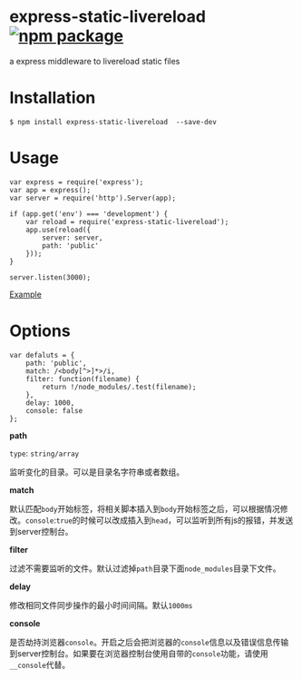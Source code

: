 # express-static-livereload [![npm package](https://img.shields.io/npm/v/express-static-livereload?style=flat-square)](https://www.npmjs.com/package/express-static-livereload)

a express middleware to livereload static files

# Installation

    $ npm install express-static-livereload  --save-dev

# Usage

    var express = require('express');
    var app = express();
    var server = require('http').Server(app);

    if (app.get('env') === 'development') {
        var reload = require('express-static-livereload');
        app.use(reload({
            server: server,
            path: 'public'
        }));
    }

    server.listen(3000);

[Example](https://github.com/huanz/express-static-livereload/tree/master/example)

# Options

    var defaluts = {
        path: 'public',
        match: /<body[^>]*>/i,
        filter: function(filename) {
            return !/node_modules/.test(filename);
        },
        delay: 1000,
        console: false
    };

 **path**

 `type`: `string/array`

 监听变化的目录。可以是目录名字符串或者数组。

 **match**

 默认匹配`body`开始标签，将相关脚本插入到`body`开始标签之后，可以根据情况修改。`console`:`true`的时候可以改成插入到`head`，可以监听到所有js的报错，并发送到server控制台。

 **filter**

过滤不需要监听的文件。默认过滤掉`path`目录下面`node_modules`目录下文件。

**delay**

修改相同文件同步操作的最小时间间隔。默认`1000ms`

**console**

是否劫持浏览器`console`。开启之后会把浏览器的`console`信息以及错误信息传输到server控制台。如果要在浏览器控制台使用自带的`console`功能，请使用`__console`代替。
